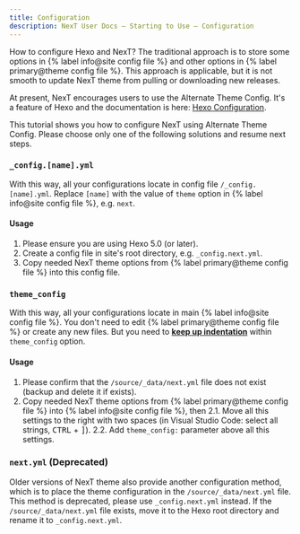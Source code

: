 ```yaml
---
title: Configuration
description: NexT User Docs – Starting to Use – Configuration
---
```


How to configure Hexo and NexT? The traditional approach is to store some options in {% label info@site config file %} and other options in {% label primary@theme config file %}. This approach is applicable, but it is not smooth to update NexT theme from pulling or downloading new releases.

At present, NexT encourages users to use the Alternate Theme Config. It's a feature of Hexo and the documentation is here: [Hexo Configuration](https://hexo.io/docs/configuration.html#Using-an-Alternate-Config).

This tutorial shows you how to configure NexT using Alternate Theme Config. Please choose only one of the following solutions and resume next steps.

### `_config.[name].yml`

With this way, all your configurations locate in config file `/_config.[name].yml`. Replace `[name]` with the value of `theme` option in {% label info@site config file %}, e.g. `next`.

#### Usage

1. Please ensure you are using Hexo 5.0 (or later).
2. Create a config file in site's root directory, e.g. `_config.next.yml`.
3. Copy needed NexT theme options from {% label primary@theme config file %} into this config file.

### `theme_config`

With this way, all your configurations locate in main {% label info@site config file %}. You don't need to edit {% label primary@theme config file %} or create any new files. But you need to **[keep up indentation](/docs/troubleshooting.html#Keep-Up-Indentation)** within `theme_config` option.

#### Usage

1. Please confirm that the `/source/_data/next.yml` file does not exist (backup and delete it if exists).
2. Copy needed NexT theme options from {% label primary@theme config file %} into {% label info@site config file %}, then
    2.1. Move all this settings to the right with two spaces (in Visual Studio Code: select all strings, <kbd>CTRL</kbd> + <kbd>]</kbd>).
    2.2. Add `theme_config:` parameter above all this settings.

### `next.yml` (Deprecated)

Older versions of NexT theme also provide another configuration method, which is to place the theme configuration in the `/source/_data/next.yml` file. This method is deprecated, please use `_config.next.yml` instead. If the `/source/_data/next.yml` file exists, move it to the Hexo root directory and rename it to `_config.next.yml`.
